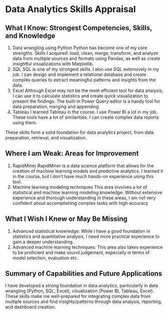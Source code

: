 # Data Analytics Skills Appraisal

## What I Know: Strongest Competencies, Skills, and Knowledge
1.	Data wrangling using Python
Python has become one of my core strengths. Skills I acquired: load, clean, merge, transform, and analyze data from multiple sources and formats using Pandas, as well as create insightful visualizations with Matplotlib. 
2.	SQL
SQL is one of my strongest skills. I also use SQL extensively in my job. I can design and implement a relational database and create complex queries to extract meaningful patterns and insights from the data.
3.	Excel
Although Excel may not be the most efficient tool for data analysis, I can use it to calculate statistics and create quick visualization to present the findings. The built-in Power Query editor is a handy tool for data preparation, merging and appending.
4.	Tableau
I learned Tableau in the course. I use Power BI a lot in my job. These tools have a lot of similarities. I can create complex data reports using them.

These skills form a solid foundation for data analytics project, from data preparation, retrieval, and visualization.

## Where I am Weak: Areas for Improvement
1.	RapidMiner
RapidMiner is a data science platform that allows for the creation of machine learning models and predictive analytics. I learned it in the course, but I don’t have much hands-on experience using this tool.
2.	Machine learning modeling techniques
This area involves a lot of statistical and machine learning modeling knowledge. Without extensive experience and thorough understanding in these areas, I am not very confident about accomplishing complex tasks with high accuracy

## What I Wish I Knew or May Be Missing
1.	Advanced statistical knowledge: While I have a good foundation in statistics and quantitative analysis, I need more practical experience to gain a deeper understanding.
2.	Advanced machine learning techniques: This area also takes experience to be proficient and make sound judgement, especially in terms of model selection, evaluation etc.

## Summary of Capabilities and Future Applications

I have developed a strong foundation in data analytics, particularly in data wrangling (Python, SQL, Excel), visualization (Power BI, Tableau, Excel). These skills make me well-prepared for integrating complex data from multiple sources and find insights/patterns through data analysis, reporting, and dashboard creation.
